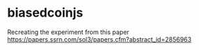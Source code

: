 # biasedcoinjs
Recreating the experiment from this paper https://papers.ssrn.com/sol3/papers.cfm?abstract_id=2856963
